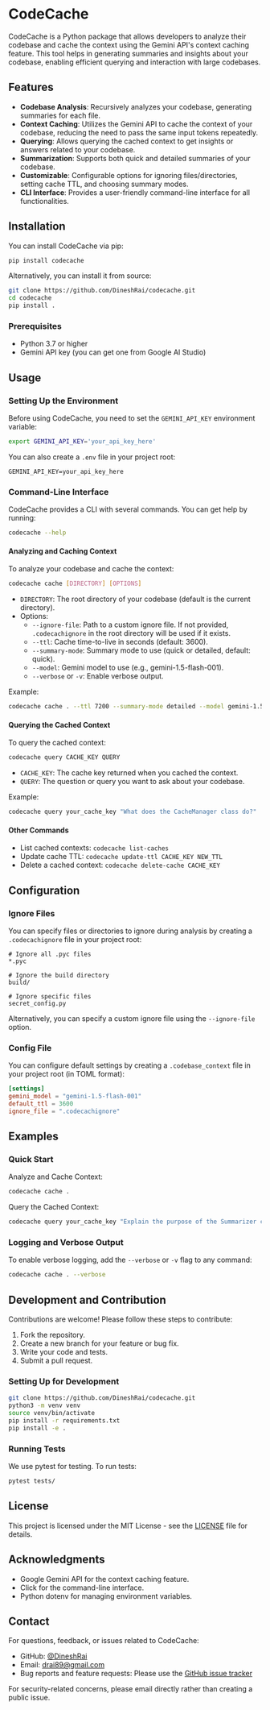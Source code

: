# CodeCache

CodeCache is a Python package that allows developers to analyze their codebase and cache the context using the Gemini API's context caching feature. This tool helps in generating summaries and insights about your codebase, enabling efficient querying and interaction with large codebases.

## Features

- **Codebase Analysis**: Recursively analyzes your codebase, generating summaries for each file.
- **Context Caching**: Utilizes the Gemini API to cache the context of your codebase, reducing the need to pass the same input tokens repeatedly.
- **Querying**: Allows querying the cached context to get insights or answers related to your codebase.
- **Summarization**: Supports both quick and detailed summaries of your codebase.
- **Customizable**: Configurable options for ignoring files/directories, setting cache TTL, and choosing summary modes.
- **CLI Interface**: Provides a user-friendly command-line interface for all functionalities.

## Installation

You can install CodeCache via pip:

```bash
pip install codecache
```

Alternatively, you can install it from source:

```bash
git clone https://github.com/DineshRai/codecache.git
cd codecache
pip install .
```

### Prerequisites

- Python 3.7 or higher
- Gemini API key (you can get one from Google AI Studio)

## Usage

### Setting Up the Environment

Before using CodeCache, you need to set the `GEMINI_API_KEY` environment variable:

```bash
export GEMINI_API_KEY='your_api_key_here'
```

You can also create a `.env` file in your project root:

```
GEMINI_API_KEY=your_api_key_here
```

### Command-Line Interface

CodeCache provides a CLI with several commands. You can get help by running:

```bash
codecache --help
```

#### Analyzing and Caching Context

To analyze your codebase and cache the context:

```bash
codecache cache [DIRECTORY] [OPTIONS]
```

- `DIRECTORY`: The root directory of your codebase (default is the current directory).
- Options:
  - `--ignore-file`: Path to a custom ignore file. If not provided, `.codecachignore` in the root directory will be used if it exists.
  - `--ttl`: Cache time-to-live in seconds (default: 3600).
  - `--summary-mode`: Summary mode to use (quick or detailed, default: quick).
  - `--model`: Gemini model to use (e.g., gemini-1.5-flash-001).
  - `--verbose` or `-v`: Enable verbose output.

Example:

```bash
codecache cache . --ttl 7200 --summary-mode detailed --model gemini-1.5-pro-001 --verbose
```

#### Querying the Cached Context

To query the cached context:

```bash
codecache query CACHE_KEY QUERY
```

- `CACHE_KEY`: The cache key returned when you cached the context.
- `QUERY`: The question or query you want to ask about your codebase.

Example:

```bash
codecache query your_cache_key "What does the CacheManager class do?"
```

#### Other Commands

- List cached contexts: `codecache list-caches`
- Update cache TTL: `codecache update-ttl CACHE_KEY NEW_TTL`
- Delete a cached context: `codecache delete-cache CACHE_KEY`

## Configuration

### Ignore Files

You can specify files or directories to ignore during analysis by creating a `.codecachignore` file in your project root:

```
# Ignore all .pyc files
*.pyc

# Ignore the build directory
build/

# Ignore specific files
secret_config.py
```

Alternatively, you can specify a custom ignore file using the `--ignore-file` option.

### Config File

You can configure default settings by creating a `.codebase_context` file in your project root (in TOML format):

```toml
[settings]
gemini_model = "gemini-1.5-flash-001"
default_ttl = 3600
ignore_file = ".codecachignore"
```

## Examples

### Quick Start

Analyze and Cache Context:

```bash
codecache cache .
```

Query the Cached Context:

```bash
codecache query your_cache_key "Explain the purpose of the Summarizer class."
```

### Logging and Verbose Output

To enable verbose logging, add the `--verbose` or `-v` flag to any command:

```bash
codecache cache . --verbose
```

## Development and Contribution

Contributions are welcome! Please follow these steps to contribute:

1. Fork the repository.
2. Create a new branch for your feature or bug fix.
3. Write your code and tests.
4. Submit a pull request.

### Setting Up for Development

```bash
git clone https://github.com/DineshRai/codecache.git
python3 -m venv venv
source venv/bin/activate
pip install -r requirements.txt
pip install -e .
```

### Running Tests

We use pytest for testing. To run tests:

```bash
pytest tests/
```

## License

This project is licensed under the MIT License - see the [LICENSE](LICENSE) file for details.

## Acknowledgments

- Google Gemini API for the context caching feature.
- Click for the command-line interface.
- Python dotenv for managing environment variables.

## Contact

For questions, feedback, or issues related to CodeCache:

- GitHub: [@DineshRai](https://github.com/DineshRai)
- Email: drai89@gmail.com
- Bug reports and feature requests: Please use the [GitHub issue tracker](https://github.com/DineshRai/codecache/issues)

For security-related concerns, please email directly rather than creating a public issue.
